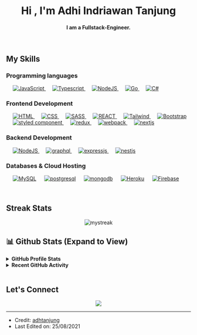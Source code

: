   
<h1 align="center">Hi , I'm Adhi Indriawan Tanjung 

<h4 align="center">I am a Fullstack-Engineer.</h4>
<br>

## My Skills

### Programming languages

<p align="left"> 
  &emsp; 
  <a href="https://developer.mozilla.org/en-US/docs/Web/JavaScript" target="_blank"> 
     <img alt="JavaScript" src="https://img.shields.io/badge/JavaScript-F7DF1E?style=for-the-badge&logo=javascript&logoColor=black">
   </a>
  &emsp;
  <a href="https://www.typescriptlang.org" target="_blank"> 
    <img alt="Typescript" src="https://img.shields.io/badge/TypeScript-007ACC?style=for-the-badge&logo=typescript&logoColor=white">
  </a>
  &emsp;
   <a href="https://nodejs.org" target="_blank">
    <img alt="NodeJS" src="https://img.shields.io/badge/Node.js-43853D?style=for-the-badge&logo=node.js&logoColor=white">
  </a>
   &emsp;
   <a href="https://go.dev/g" target="_blank">
    <img alt="Go" src="https://img.shields.io/badge/Go-00ADD8?style=for-the-badge&logo=go&logoColor=white">
  </a>
  &emsp;
  <a href="https://learn.microsoft.com/en-us/dotnet/csharp/" target="_blank">
    <img alt="C#" src="https://img.shields.io/badge/c%23-%23239120.svg?style=for-the-badge&logo=c-sharp&logoColor=white">
  </a>
</p>

###  Frontend Development
<p align="left"> 
  &emsp; 
  <a href="https://www.w3.org/html/" target="_blank"> 
   <img alt="HTML" src="https://img.shields.io/badge/HTML5-E34F26?style=for-the-badge&logo=html5&logoColor=white">
  </a>   
  &emsp;
  <a href="https://www.w3schools.com/css/" target="_blank">
    <img alt="CSS" src="https://img.shields.io/badge/CSS3-1572B6?style=for-the-badge&logo=css3&logoColor=white">
  </a> 
 &emsp;
  <a href="https://sass-lang.com" target="_blank"> 
    <img alt="SASS" src="https://img.shields.io/badge/Sass-CC6699?style=for-the-badge&logo=sass&logoColor=white"/>
  </a>
 &emsp;
 <a href="https://reactjs.org" target="_blank"> 
    <img alt="REACT" src="https://img.shields.io/badge/React-20232A?style=for-the-badge&logo=react&logoColor=61DAFB"/>
  </a>
 &emsp;
 <a href="https://tailwindcss.com" target="_blank"> 
    <img alt="Tailwind" src="https://img.shields.io/badge/Tailwind_CSS-38B2AC?style=for-the-badge&logo=tailwind-css&logoColor=white"/>
  </a>
 &emsp;
 <a href="https://getbootstrap.com" target="_blank"> 
    <img alt="Bootstrap" src="https://img.shields.io/badge/Bootstrap-563D7C?style=for-the-badge&logo=bootstrap&logoColor=white"/>
  </a>
  &emsp;
 <a href="https://www.styled-components.com" target="_blank"> 
    <img alt="styled component" src="https://img.shields.io/badge/styled--components-DB7093?style=for-the-badge&logo=styled-components&logoColor=white"/>
  </a>
    &emsp;
 <a href="https://redux.js.org" target="_blank"> 
    <img alt="redux" src="https://img.shields.io/badge/Redux-593D88?style=for-the-badge&logo=redux&logoColor=white"/>
  </a>
   &emsp;
 <a href="https://webpack.js.org/" target="_blank"> 
    <img alt="webpack" src="https://img.shields.io/badge/webpack-%238DD6F9.svg?style=for-the-badge&logo=webpack&logoColor=black"/>
  </a>
    &emsp;
 <a href="https://nextjs.org/" target="_blank"> 
    <img alt="nextjs" src="https://img.shields.io/badge/Next-black?style=for-the-badge&logo=next.js&logoColor=white"/>
  </a>
</p>

###  Backend Development
<p align="left">
&emsp;
   <a href="https://nodejs.org" target="_blank">
    <img alt="NodeJS" src="https://img.shields.io/badge/Node.js-43853D?style=for-the-badge&logo=node.js&logoColor=white"/>
  </a>
 &emsp;
 <a href="https://graphql.org/" target="_blank"> 
    <img alt="graphql" src="https://img.shields.io/badge/-GraphQL-E10098?style=for-the-badge&logo=graphql&logoColor=white"/>
  </a>
   &emsp;
 <a href="https://expressjs.com/" target="_blank"> 
    <img alt="expressjs" src="https://img.shields.io/badge/express.js-%23404d59.svg?style=for-the-badge&logo=express&logoColor=%2361DAFB"/>
  </a>
 &emsp;
 <a href="https://nestjs.com/" target="_blank"> 
    <img alt="nestjs" src="https://img.shields.io/badge/nestjs-%23E0234E.svg?style=for-the-badge&logo=nestjs&logoColor=white"/>
  </a>
</p>

### Databases & Cloud Hosting
<p align="left">
  &emsp;
    <a href="https://www.mysql.com/"><img alt="MySQL" src="https://img.shields.io/badge/MySQL-00000F?style=for-the-badge&logo=mysql&logoColor=white"></a>
  &emsp;
    <a href="https://www.postgresql.org/"><img alt="postgresql" src ="https://img.shields.io/badge/PostgreSQL-316192?style=for-the-badge&logo=postgresql&logoColor=white"/></a>
  &emsp;
    <a href="https://www.mongodb.com/"><img alt="mongodb" src="https://img.shields.io/badge/MongoDB-4EA94B?style=for-the-badge&logo=mongodb&logoColor=white"></a>
  &emsp;
    <a href="https://www.heroku.com/"><img alt="Heroku" src="https://img.shields.io/badge/Heroku-430098?style=for-the-badge&logo=heroku&logoColor=white"></a>  
  &emsp;
    <a href="https://firebase.google.com/"><img alt="Firebase" src ="https://img.shields.io/badge/Firebase-%23316192.svg?logo=firebase&logoColor=white"></a>
 </p>
 
<br/>

##  Streak Stats

<p align="center"><img src="https://github-readme-streak-stats.herokuapp.com/?user=adhtanjung&theme=tokyonight" alt="mystreak"/></p>


## 📊 Github Stats (Expand to View) 


<details> 
  <summary><b> GitHub Profile Stats</b></summary>
  <br/>
  <p align="center">
    <img alt="adhtanjung's Github Stats" src="https://github-readme-stats.vercel.app/api?username=adhtanjung&show_icons=true&count_private=true&theme=tokyonight" height="192px"/>
<br/>
  &nbsp;
	  <img src="https://github-readme-stats.vercel.app/api/top-langs?username=adhtanjung&show_icons=true&locale=en&layout=compact&theme=tokyonight" alt="adhtanjung" height="192px"/>
  <br/>
  <b>Note:</b> Top languages is only a metric of the languages my public code consists of and doesn't reflect experience or skill level.
  </p>
</details>


<details>
  <summary><b>Recent GitHub Activity</b></summary>
  <br/>
   <a href="https://github.com/adhtanjung"><img alt="adhtanjung's Activity Graph" src="https://activity-graph.herokuapp.com/graph?username=adhtanjung&bg_color=14141e&color=2fa694&line=517ad3&point=FFFFFF&hide_border=false" /></a>
  <br/>

</details>

<br/>

##  Let's Connect
<p align="center">
	<a href="https://www.linkedin.com/in/adhitanjung/" target="_blank"><img src="https://img.shields.io/badge/linkedin-%230077B5.svg?style=for-the-badge&logo=linkedin&logoColor=white"/></a>
	
</p>

<hr/>

* Credit: [adhtanjung](https://github.com/adhtanjung)
* Last Edited on: 25/08/2021
